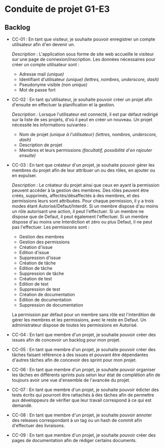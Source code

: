 # Conduite de projet G1-E3

## Backlog

- CC-01 : En tant que visiteur, je souhaite pouvoir enregistrer un compte utilisateur afin d'en devenir un.

    *Description :* L'application sous forme de site web accueille le visiteur sur une page de connexion/inscription. Les données nécessaires pour créer un compte utilisateur sont :
    - Adresse mail *(unique)*
    - Identifiant d'utilisateur *(unique)* *(lettres, nombres, underscore, dash)*
    - Pseudonyme visible *(non unique)*
    - Mot de passe fort

- CC-02 : En tant qu'utilisateur, je souhaite pouvoir créer un projet afin d'ensuite en effectuer la planification et la gestion.

    *Description :* Lorsque l'utilisateur est connecté, il est par défaut redirigé sur la liste de ses projets, d'où il peut en créer un nouveau. Un projet nécessite les informations suivantes :
    - Nom de projet *(unique à l'utilisateur)* *(lettres, nombres, underscore, dash)*
    - Description de projet
    - Membres et leurs permissions *(facultatif, possibilité d'en rajouter ensuite)*

- CC-03 : En tant que créateur d'un projet, je souhaite pouvoir gérer les membres du projet afin de leur attribuer un ou des rôles, en ajouter ou en expulser.

    *Description :* Le créateur du projet ainsi que ceux en ayant la permission peuvent accéder à la gestion des membres. Des rôles peuvent être créés, supprimés, affectés/désaffectés à des membres, et des permissions leurs sont attribuées. Pour chaque permission, il y a trois modes étant Autorisé/Defaut/Interdit. Si un membre dispose d'au moins un rôle autorisant une action, il peut l'effectuer. Si un membre ne dispose que de Defaut, il peut également l'effectuer. Si un membre dispose d'au moins une Interdiction et zéro ou plus Defaut, il ne peut pas l'effectuer. Les permissions sont :
    - Gestion des membres
    - Gestion des permissions
    - Création d'issue
    - Edition d'issue
    - Suppression d'issue
    - Création de tâche
    - Edition de tâche
    - Suppression de tâche
    - Création de test
    - Edition de test
    - Suppression de test
    - Création de documentation
    - Edition de documentation
    - Suppression de documentation

    La permission par défaut pour un membre sans rôle est l'interdition de gérer les membres et les permissions, avec le reste en Defaut. Un administrateur dispose de toutes les permissions en Autorisé.
- CC-04 : En tant que membre d'un projet, je souhaite pouvoir créer des issues afin de concevoir un backlog pour mon projet.

- CC-05 : En tant que membre d'un projet, je souhaite pouvoir créer des tâches faisant référence à des issues et pouvant être dépendantes d'autres tâches afin de concevoir des sprint pour mon projet.

- CC-06 : En tant que membre d'un projet, je souhaite pouvoir organiser les tâches en différents sprints puis selon leur état de complétion afin de toujours avoir une vue d'ensemble de l'avancée du projet.

- CC-07 : En tant que membre d'un projet, je souhaite pouvoir édicter des tests écrits qui pourront être rattachés à des tâches afin de permettre aux développeurs de vérifier que leur travail correspond à ce qui est demandé.

- CC-08 : En tant que membre d'un projet, je souhaite pouvoir annoter des releases correspondant à un tag ou un hash de commit afin d'effectuer des livraisons.

- CC-09 : En tant que membre d'un projet, je souhaite pouvoir créer des pages de documentation afin de rédiger certains documents.